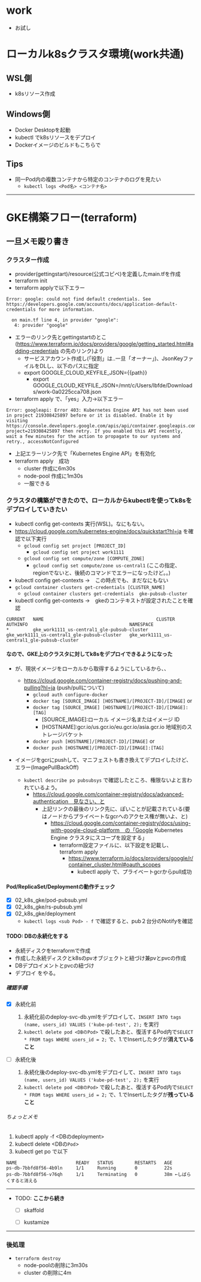 # work
- お試し

# ローカルk8sクラスタ環境(work共通)
## WSL側
- k8sリソース作成

## Windows側
- Docker Desktopを起動
- kubectl でk8sリソースをデプロイ
- Dockerイメージのビルドもこちらで

## Tips
- 同一Pod内の複数コンテナから特定のコンテナのログを見たい
    - `kubectl logs <Pod名> <コンテナ名>`
---
# GKE構築フロー(terraform)
## 一旦メモ殴り書き
### クラスター作成
- provider(gettingstart)/resource(公式コピペ)を定義したmain.tfを作成
- terraform init
- terraform applyで以下エラー
```
Error: google: could not find default credentials. See https://developers.google.com/accounts/docs/application-default-credentials for more information.

  on main.tf line 4, in provider "google":
   4: provider "google"
```

- エラーのリンク先とgettingstartのとこ(https://www.terraform.io/docs/providers/google/getting_started.html#adding-credentials の先のリンク)より
    - サービスアカウント作成し(「役割」は..一旦「オーナー」)、JsonKeyファイルをDLし、以下のパスに指定
    - export GOOGLE_CLOUD_KEYFILE_JSON={{path}}
        - export GOOGLE_CLOUD_KEYFILE_JSON=/mnt/c/Users/lbfde/Downloads/work-0a0225cca708.json
- terraform apply で、「yes」入力→以下エラー
```
Error: googleapi: Error 403: Kubernetes Engine API has not been used in project 219308425897 before or it is disabled. Enable it by visiting https://console.developers.google.com/apis/api/container.googleapis.com/overview?project=219308425897 then retry. If you enabled this API recently, wait a few minutes for the action to propagate to our systems and retry., accessNotConfigured
```
- 上記エラーリンク先で「Kubernetes Engine API」を有効化
- terraform apply　成功
    - cluster 作成に6m30s
    - node-pool 作成に1m30s
    - 一服できる

### クラスタの構築ができたので、ローカルからkubectlを使ってk8sをデプロイしていきたい
- kubectl config get-contexts 実行(WSL)。なにもない。
- https://cloud.google.com/kubernetes-engine/docs/quickstart?hl=ja を確認で以下実行
    - `gcloud config set project [PROJECT_ID]`
        - `gcloud config set project work1111`
    - `gcloud config set compute/zone [COMPUTE_ZONE]`
        - `gcloud config set compute/zone us-central1` (ここの指定、regionでないと、後続のコマンドでエラーになったけど。。)
- kubectl config get-contexts →　この時点でも、まだなにもない
- `gcloud container clusters get-credentials [CLUSTER_NAME]`
    - `gcloud container clusters get-credentials  gke-pubsub-cluster`
- kubectl config get-contexts →　gkeのコンテキストが設定されたことを確認
```
CURRENT   NAME                                          CLUSTER                                       AUTHINFO                                      NAMESPACE
*         gke_work1111_us-central1_gle-pubsub-cluster   gke_work1111_us-central1_gle-pubsub-cluster   gke_work1111_us-central1_gle-pubsub-cluster 
```

#### なので、GKE上のクラスタに対してk8sをデプロイできるようになった
- が、現状イメージをローカルから取得するようにしているから、、
    - https://cloud.google.com/container-registry/docs/pushing-and-pulling?hl=ja (push/pullについて)
        - `gcloud auth configure-docker`
        - `docker tag [SOURCE_IMAGE] [HOSTNAME]/[PROJECT-ID]/[IMAGE]` or
        - `docker tag [SOURCE_IMAGE] [HOSTNAME]/[PROJECT-ID]/[IMAGE]:[TAG]`
            - [SOURCE_IMAGE]:ローカル イメージ名またはイメージ ID
            - [HOSTNAME]:gcr.io/us.gcr.io/eu.gcr.io/asia.gcr.io 地域別のストレージバケット
        - `docker push [HOSTNAME]/[PROJECT-ID]/[IMAGE]` or
        - `docker push [HOSTNAME]/[PROJECT-ID]/[IMAGE]:[TAG]`

- イメージをgcrにpushして、マニフェストも書き換えてデプロイしたけど、エラー(ImagePullBackOff)
    - `kubectl describe po pubsubsys` で確認したところ、権限ないよと言われているよう。
        - https://cloud.google.com/container-registry/docs/advanced-authentication　見なさい、と
            - 上記リンクの最後のリンク先に、ぽいことが記載されている(要はノードからプライベートなgcrへのアクセス権が無いよ、と)
                - https://cloud.google.com/container-registry/docs/using-with-google-cloud-platform　の「Google Kubernetes Engine クラスタにスコープを設定する」
                    - terraform設定ファイルに、以下設定を記載し、terraform apply
                        - https://www.terraform.io/docs/providers/google/r/container_cluster.html#oauth_scopes
                            - kubectl apply で、プライベートgcrからpull成功

#### Pod/ReplicaSet/Deploymentの動作チェック
- [x] 02_k8s_gke/pod-pubsub.yml
- [x] 02_k8s_gke/rs-pubsub.yml
- [x] 02_k8s_gke/deployment
    - `kubectl logs <sub Pod> - f` で確認すると、pub２台分のNotifyを確認

#### TODO: DBの永続化をする
- 永続ディスクをterraformで作成
- 作成した永続ディスクとk8sのpvオブジェクトと紐づけ兼pvとpvcの作成
- DBデプロイメントとpvcの紐づけ
- デプロイ
をやる。

##### 確認手順
- [x] 永続化前
    1. 永続化前のdeploy-svc-db.ymlをデプロイして、`INSERT INTO tags (name, users_id) VALUES ('kube-pd-test', 2);` を実行
    2. `kubectl delete pod <DBのPod>` で殺したあと、復活するPod内で`SELECT * FROM tags WHERE users_id = 2;` で、1.でInsertしたタグが**消えていること**

- [ ] 永続化後
    1. 永続化後のdeploy-svc-db.ymlをデプロイして、`INSERT INTO tags (name, users_id) VALUES ('kube-pd-test', 2);` を実行
    2. `kubectl delete pod <DBのPod>` で殺したあと、復活するPod内で`SELECT * FROM tags WHERE users_id = 2;` で、1.でInsertしたタグが**残っていること**


###### ちょっとメモ
1. kubectl apply -f <DBのdeployment>
2. kubectl delete <DBの`Pod`>
3. kubectl get po で以下
```
NAME                      READY   STATUS        RESTARTS   AGE
ps-db-7bbfd8f56-4b9ln     1/1     Running       0          22s
ps-db-7bbfd8f56-v76qh     1/1     Terminating   0          38m ←しばらくすると消える
```

---
- TODO: **ここから続き**
    - [ ] skaffold
    - [ ] kustamize


---

### 後処理
- `terraform destroy`
    - node-poolの削除に3m30s
    - cluster の削除に4m